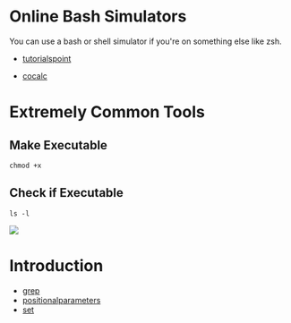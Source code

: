 # Online Bash Simulators

You can use a bash or shell simulator if you're on something else like zsh.

* [tutorialspoint](https://www.tutorialspoint.com/execute_bash_online.php)

* [cocalc](https://cocalc.com/projects/0983a0b1-04ab-4392-ae4d-a35c849ef0e1/files/Welcome%20to%20CoCalc.ipynb?session=default)

# Extremely Common Tools

## Make Executable

```
chmod +x
```

## Check if Executable

```
ls -l
```

![](/img/permissions.png)


# Introduction

* [grep](/commandline-examples/grep.md)
* [positionalparameters](/commandline-examples/positionalparameters.md)
* [set](/commandline-examples/set.md)